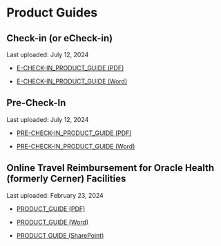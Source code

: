 # Product Guides

## Check-in (or eCheck-in)

Last uploaded: July 12, 2024

- [E-CHECK-IN_PRODUCT_GUIDE (PDF)](https://github.com/user-attachments/files/16199282/PATIENT.CHECK-IN_PRODUCT_GUIDE.pdf)

- [E-CHECK-IN_PRODUCT_GUIDE (Word)](https://github.com/user-attachments/files/16199283/PATIENT.CHECK-IN_PRODUCT_GUIDE.docx)

## Pre-Check-In

Last uploaded: July 12, 2024

- [PRE-CHECK-IN_PRODUCT_GUIDE (PDF)](https://github.com/user-attachments/files/16199964/PRE-CHECK-IN_PRODUCT_GUIDE.pdf)

- [PRE-CHECK-IN_PRODUCT_GUIDE (Word)](https://github.com/user-attachments/files/16199963/PRE-CHECK-IN_PRODUCT_GUIDE.docx)

## Online Travel Reimbursement for Oracle Health (formerly Cerner) Facilities 

Last uploaded: February 23, 2024

- [PRODUCT_GUIDE (PDF)](https://github.com/department-of-veterans-affairs/va.gov-team/files/14390396/Online.Travel.Reimbursement.through.VA.gov.Product.Guide.pdf)

- [PRODUCT_GUIDE (Word)](https://github.com/department-of-veterans-affairs/va.gov-team/files/14390393/Online.Travel.Reimbursement.through.VA.gov.Product.Guide.docx)

- [PRODUCT GUIDE (SharePoint)](https://dvagov-my.sharepoint.com/:w:/r/personal/benjamin_brasso_va_gov/Documents/Online%20travel%20pay%20for%20Oracle%20Health/Online%20Travel%20Reimbursement%20through%20VA%20gov%20Product%20Guide.docx?d=w2f4b6010087442b08817b89f40b3aba7&csf=1&web=1&e=bV86ls)
